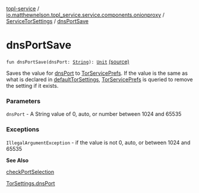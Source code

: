 [topl-service](../../index.md) / [io.matthewnelson.topl_service.service.components.onionproxy](../index.md) / [ServiceTorSettings](index.md) / [dnsPortSave](./dns-port-save.md)

# dnsPortSave

`fun dnsPortSave(dnsPort: `[`String`](https://kotlinlang.org/api/latest/jvm/stdlib/kotlin/-string/index.html)`): `[`Unit`](https://kotlinlang.org/api/latest/jvm/stdlib/kotlin/-unit/index.html) [(source)](https://github.com/05nelsonm/TorOnionProxyLibrary-Android/blob/master/topl-service/src/main/java/io/matthewnelson/topl_service/service/components/onionproxy/ServiceTorSettings.kt#L144)

Saves the value for [dnsPort](dns-port-save.md#io.matthewnelson.topl_service.service.components.onionproxy.ServiceTorSettings$dnsPortSave(kotlin.String)/dnsPort) to [TorServicePrefs](../../io.matthewnelson.topl_service.prefs/-tor-service-prefs/index.md). If the value is the same as what is
declared in [defaultTorSettings](default-tor-settings.md), [TorServicePrefs](../../io.matthewnelson.topl_service.prefs/-tor-service-prefs/index.md) is queried to remove the setting if
it exists.

### Parameters

`dnsPort` - A String value of 0, auto, or number between 1024 and 65535

### Exceptions

`IllegalArgumentException` - if the value is not 0, auto, or between 1024 and 65535

**See Also**

[checkPortSelection](#)

[TorSettings.dnsPort](../../..//topl-core-base/io.matthewnelson.topl_core_base/-tor-settings/dns-port.md)

